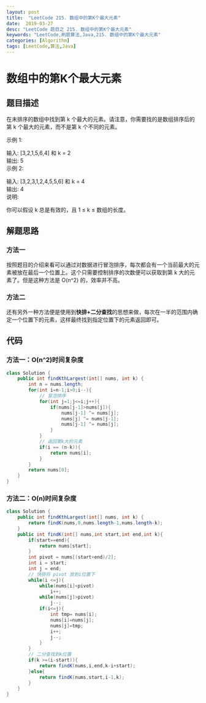 ```yaml
---
layout: post
title:  "LeetCode 215. 数组中的第K个最大元素"
date:  2019-03-27
desc: "LeetCode 题目之 215. 数组中的第K个最大元素"
keywords: "LeetCode,刷题算法,Java,215. 数组中的第K个最大元素"
categories: [Algorithm]
tags: [LeetCode,算法,Java]
---
```

# 数组中的第K个最大元素

## 题目描述

在未排序的数组中找到第 k 个最大的元素。请注意，你需要找的是数组排序后的第 k 个最大的元素，而不是第 k 个不同的元素。

示例 1:

输入: [3,2,1,5,6,4] 和 k = 2<br/>
输出: 5<br/>
示例 2:<br/>

输入: [3,2,3,1,2,4,5,5,6] 和 k = 4<br/>
输出: 4<br/>
说明:<br/>

你可以假设 k 总是有效的，且 1 ≤ k ≤ 数组的长度。

## 解题思路

### 方法一

按照题目的介绍来看可以通过对数据进行冒泡排序，每次都会有一个当前最大的元素被放在最后一个位置上。这个只需要控制排序的次数便可以获取到第 k 大的元素了。但是这种方法是 O(n^2) 的，效率并不高。

### 方法二

还有另外一种方法便是使用到**快排+二分查找**的思想来做，每次在一半的范围内确定一个位置下的元素，这样最终找到指定位置下的元素返回即可。

## 代码

### 方法一：O(n^2)时间复杂度

```java
class Solution {
    public int findKthLargest(int[] nums, int k) {
        int n = nums.length;
        for(int i=n-1;i>0;i--){
            // 冒泡排序
            for(int j=1;j<=i;j++){
                if(nums[j-1]>nums[j]){
                    nums[j-1] ^= nums[j];
                    nums[j] ^= nums[j-1];
                    nums[j-1] ^= nums[j];
                }
            }
            // 返回第k大的元素
            if(i == (n-k)){
                return nums[i];
            }
        }
        return nums[0];
    }
}
```

### 方法二：O(n)时间复杂度

```java
class Solution {
    public int findKthLargest(int[] nums, int k) {
        return findK(nums,0,nums.length-1,nums.length-k);
    }
    public int findK(int[] nums,int start,int end,int k){
        if(start==end){
            return nums[start];
        }
        int pivot = nums[(start+end)/2];
        int i = start;
        int j = end;
        // 快排将 pivot 放到i位置下
        while(i <=j){
            while(nums[i]<pivot)
                i++;
            while(nums[j]>pivot)
                j--;
            if(i<=j){
                int tmp= nums[i];
                nums[i]=nums[j];
                nums[j]=tmp;
                i++;
                j--;
            }
        }
        // 二分查找到k位置
        if(k >=(i-start)){
            return findK(nums,i,end,k-i+start);
        }else{
            return findK(nums,start,i-1,k);
        }
    } 
}
```